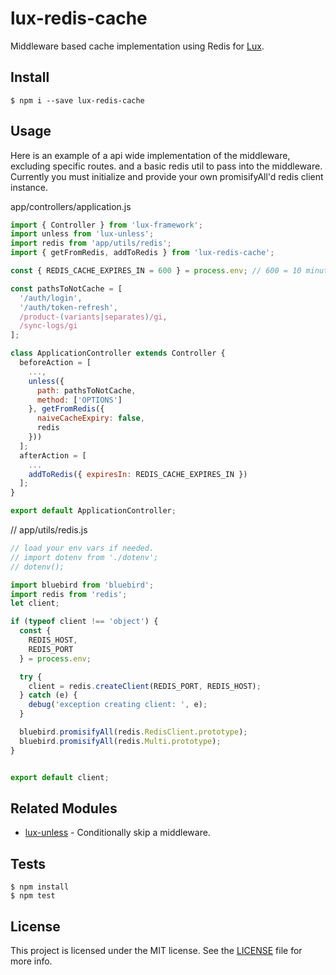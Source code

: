 # lux-redis-cache
Middleware based cache implementation using Redis for [Lux](https://github.com/postlight/lux).

## Install

    $ npm i --save lux-redis-cache

## Usage

Here is an example of a api wide implementation of the middleware, excluding specific routes.  and a basic redis util to pass into the middleware.  Currently you must initialize and provide your own promisifyAll'd redis client instance.


app/controllers/application.js

```js
import { Controller } from 'lux-framework';
import unless from 'lux-unless';
import redis from 'app/utils/redis';
import { getFromRedis, addToRedis } from 'lux-redis-cache';

const { REDIS_CACHE_EXPIRES_IN = 600 } = process.env; // 600 = 10 minutes

const pathsToNotCache = [
  '/auth/login',
  '/auth/token-refresh',
  /product-(variants|separates)/gi,
  /sync-logs/gi
];

class ApplicationController extends Controller {
  beforeAction = [
    ...,
    unless({
      path: pathsToNotCache,
      method: ['OPTIONS']
    }, getFromRedis({
      naiveCacheExpiry: false,
      redis
    }))
  ];
  afterAction = [
    ...
    addToRedis({ expiresIn: REDIS_CACHE_EXPIRES_IN })
  ];
}

export default ApplicationController;
```


// app/utils/redis.js

```js
// load your env vars if needed.
// import dotenv from './dotenv';
// dotenv();

import bluebird from 'bluebird';
import redis from 'redis';
let client;

if (typeof client !== 'object') {
  const {
    REDIS_HOST,
    REDIS_PORT
  } = process.env;

  try {
    client = redis.createClient(REDIS_PORT, REDIS_HOST);
  } catch (e) {
    debug('exception creating client: ', e);
  }

  bluebird.promisifyAll(redis.RedisClient.prototype);
  bluebird.promisifyAll(redis.Multi.prototype);
}


export default client;
```


## Related Modules

- [lux-unless](https://github.com/nickschot/lux-unless) - Conditionally skip a middleware.

## Tests

    $ npm install
    $ npm test

## License
This project is licensed under the MIT license. See the [LICENSE](LICENSE) file for more info.
